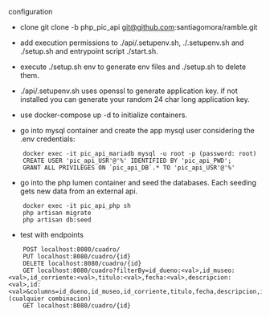 configuration 

- clone git clone -b php_pic_api git@github.com:santiagomora/ramble.git

- add execution permissions to ./api/.setupenv.sh, ./.setupenv.sh and ./setup.sh and entrypoint script ./start.sh.

- execute ./setup.sh env to generate env files and ./setup.sh to delete them.

- ./api/.setupenv.sh uses openssl to generate application key. if not installed you can generate your random 24 char long application key.

- use docker-compose up -d to initialize containers.

- go into mysql container and create the app mysql user considering the .env credentials:
```
	docker exec -it pic_api_mariadb mysql -u root -p (password: root)
	CREATE USER 'pic_api_USR'@'%' IDENTIFIED BY 'pic_api_PWD';
	GRANT ALL PRIVILEGES ON `pic_api_DB`.* TO 'pic_api_USR'@'%'
```
- go into the php lumen container and seed the databases. Each seeding gets new data from an external api.
```
	docker exec -it pic_api_php sh 
	php artisan migrate
	php artisan db:seed
```
- test with endpoints 
```
	POST localhost:8080/cuadro/
	PUT localhost:8080/cuadro/{id}
	DELETE localhost:8080/cuadro/{id}
	GET localhost:8080/cuadro?filterBy=id_dueno:<val>,id_museo:<val>,id_corriente:<val>,titulo:<val>,fecha:<val>,descripcion:<val>,id:<val>&columns=id_dueno,id_museo,id_corriente,titulo,fecha,descripcion,id (cualquier combinacion)
	GET localhost:8080/cuadro/{id}
```
